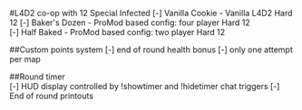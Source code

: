 #L4D2 co-op with 12 Special Infected
	[-] Vanilla Cookie - Vanilla L4D2 Hard 12 
	[-] Baker's Dozen - ProMod based config: four player Hard 12  
	[-] Half Baked    - ProMod based config: two player Hard 12  

##Custom points system 
	[-] end of round health bonus
	[-] only one attempt per map

##Round timer  
	[-] HUD display controlled by !showtimer and !hidetimer chat triggers 
	[-] End of round printouts



